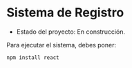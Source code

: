 <h1> Sistema de Registro</h1>

- Estado del proyecto: En construcción. 

Para ejecutar el sistema, debes poner: 

``` npm install react ``` 
